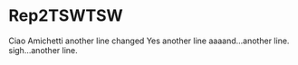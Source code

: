 # Rep2TSWTSW
Ciao Amichetti
another line changed
Yes another line
aaaand...another line.
sigh...another line.
